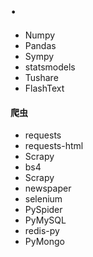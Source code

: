 # .

- Numpy
- Pandas
- Sympy
- statsmodels
- Tushare
- FlashText


#### 爬虫

- requests
- requests-html
- Scrapy
- bs4
- Scrapy
- newspaper
- selenium
- PySpider
- PyMySQL
- redis-py
- PyMongo